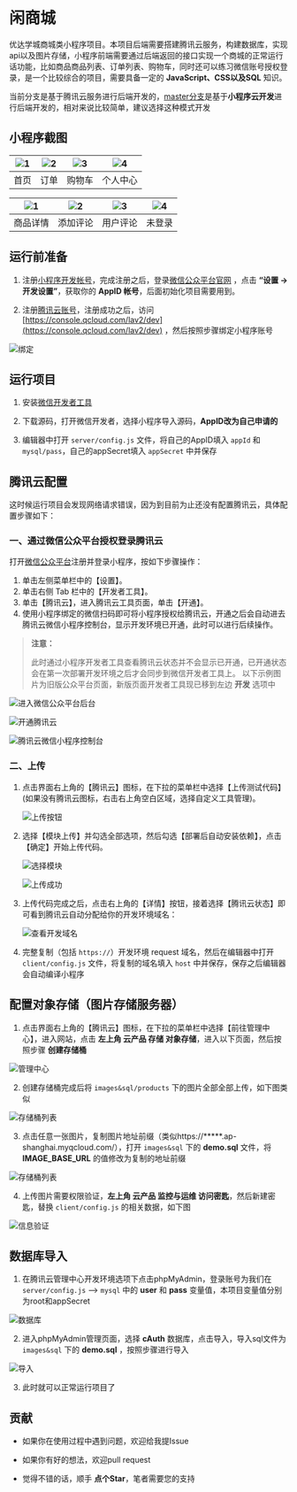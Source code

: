 # 闲商城

优达学城商城类小程序项目。本项目后端需要搭建腾讯云服务，构建数据库，实现api以及图片存储，小程序前端需要通过后端返回的接口实现一个商城的正常运行话功能，比如商品商品列表、订单列表、购物车，同时还可以练习微信账号授权登录，是一个比较综合的项目，需要具备一定的 **JavaScript、CSS以及SQL** 知识。

当前分支是基于腾讯云服务进行后端开发的，[master分支](https://github.com/fujianlian/mall)是基于**小程序云开发**进行后端开发的，相对来说比较简单，建议选择这种模式开发

## 小程序截图 
 
![1](./screenshot/screenshot1.png) | ![2](./screenshot/screenshot2.png) | ![3](./screenshot/screenshot3.png) | ![4](./screenshot/screenshot4.png) | 
| :--: | :--: | :--: | :--: | 
| 首页 | 订单 | 购物车 | 个人中心 | 
 
![1](./screenshot/screenshot5.png) | ![2](./screenshot/screenshot6.png) | ![3](./screenshot/screenshot7.png) | ![4](./screenshot/screenshot8.png) | 
| :--: | :--: | :--: | :--: | 
| 商品详情 | 添加评论 | 用户评论 | 未登录 |

## 运行前准备

1. 注册[小程序开发帐号](https://mp.weixin.qq.com/cgi-bin/registermidpage?action=index)，完成注册之后，登录[微信公众平台官网](https://mp.weixin.qq.com/) ，点击 **“设置 -> 开发设置”**，获取你的 **AppID 帐号**，后面初始化项目需要用到。

2. 注册[腾讯云账号](https://cloud.tencent.com/register)，注册成功之后，访问[https://console.qcloud.com/lav2/dev](https://console.qcloud.com/lav2/dev) ，然后按照步骤绑定小程序账号

![绑定](./images/1.png)

## 运行项目

1. 安装[微信开发者工具](https://developers.weixin.qq.com/miniprogram/dev/devtools/download.html)

2. 下载源码，打开微信开发者，选择小程序导入源码，**AppID改为自己申请的**

3. 编辑器中打开 `server/config.js` 文件，将自己的AppID填入 `appId` 和 `mysql/pass`，自己的appSecret填入 `appSecret` 中并保存


## 腾讯云配置

这时候运行项目会发现网络请求错误，因为到目前为止还没有配置腾讯云，具体配置步骤如下：

### 一、通过微信公众平台授权登录腾讯云

打开[微信公众平台](https://mp.weixin.qq.com)注册并登录小程序，按如下步骤操作：

1. 单击左侧菜单栏中的【设置】。
2. 单击右侧 Tab 栏中的【开发者工具】。
3. 单击【腾讯云】，进入腾讯云工具页面，单击【开通】。
4. 使用小程序绑定的微信扫码即可将小程序授权给腾讯云，开通之后会自动进去腾讯云微信小程序控制台，显示开发环境已开通，此时可以进行后续操作。

> **注意：**
>
> 此时通过小程序开发者工具查看腾讯云状态并不会显示已开通，已开通状态会在第一次部署开发环境之后才会同步到微信开发者工具上。
> 以下示例图片为旧版公众平台页面，新版页面开发者工具现已移到左边 **开发** 选项中

![进入微信公众平台后台](https://mc.qcloudimg.com/static/img/a3ca2891b23cfce7d3678cd05a4e14fe/13.jpg)

![开通腾讯云](https://mc.qcloudimg.com/static/img/53e34b52e098ee3a0a02ecc8fbb68a54/14.jpg)

![腾讯云微信小程序控制台](https://mc.qcloudimg.com/static/img/032d0b2b99dfcfdf4234db911e93b60f/15.png)

### 二、上传

1. 点击界面右上角的【腾讯云】图标，在下拉的菜单栏中选择【上传测试代码】(如果没有腾讯云图标，右击右上角空白区域，选择自定义工具管理)。

   ![上传按钮](https://mc.qcloudimg.com/static/img/8480bbc02b097bac0d511c334b731e12/5.png)

2. 选择【模块上传】并勾选全部选项，然后勾选【部署后自动安装依赖】，点击【确定】开始上传代码。

   ![选择模块](https://user-images.githubusercontent.com/3380894/30306412-8df08f4e-97aa-11e7-9a5b-7ab82c58c63d.png)

   ![上传成功](https://mc.qcloudimg.com/static/img/a78431b42d0edf0bddae0b85ef00d40f/7.png)
   
3. 上传代码完成之后，点击右上角的【详情】按钮，接着选择【腾讯云状态】即可看到腾讯云自动分配给你的开发环境域名：

   ![查看开发域名](https://mc.qcloudimg.com/static/img/04a97a0551d28a25aa066352e74e0443/8.png)

4. 完整复制（包括 `https://`）开发环境 request 域名，然后在编辑器中打开 `client/config.js` 文件，将复制的域名填入 `host` 中并保存，保存之后编辑器会自动编译小程序

## 配置对象存储（图片存储服务器）

1. 点击界面右上角的【腾讯云】图标，在下拉的菜单栏中选择【前往管理中心】，进入网站，点击 **左上角 云产品 存储 对象存储**，进入以下页面，然后按照步骤 **创建存储桶**

![管理中心](./images/2.png)

2. 创建存储桶完成后将 `images&sql/products` 下的图片全部全部上传，如下图类似

![存储桶列表](./images/3.png)

3. 点击任意一张图片，复制图片地址前缀（类似https://*****.ap-shanghai.myqcloud.com/），打开 `images&sql` 下的 **demo.sql** 文件，将 **IMAGE_BASE_URL** 的值修改为复制的地址前缀

![存储桶列表](./images/7.png)

4. 上传图片需要权限验证，**左上角 云产品 监控与运维 访问密匙**，然后新建密匙，替换 `client/config.js` 的相关数据，如下图

![信息验证](./images/4.png)

## 数据库导入

1. 在腾讯云管理中心开发环境选项下点击phpMyAdmin，登录账号为我们在 `server/config.js` ——> `mysql` 中的 **user** 和 **pass** 变量值，本项目变量值分别为root和appSecret

![数据库](./images/5.png)

2. 进入phpMyAdmin管理页面，选择 **cAuth** 数据库，点击导入，导入sql文件为 `images&sql` 下的 **demo.sql** ，按照步骤进行导入

![导入](./images/6.png)

3. 此时就可以正常运行项目了

## 贡献

* 如果你在使用过程中遇到问题，欢迎给我提Issue

* 如果你有好的想法，欢迎pull request

* 觉得不错的话，顺手 **点个Star**，笔者需要您的支持











